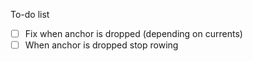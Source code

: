 To-do list
- [ ] Fix when anchor is dropped (depending on currents)
- [ ] When anchor is dropped stop rowing